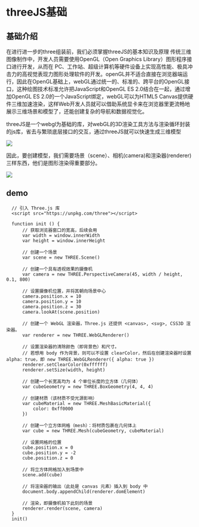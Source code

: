 # threeJS基础
## 基础介绍

在进行进一步的three组装前，我们必须掌握threeJS的基本知识及原理
传统三维图像制作中，开发人员需要使用OpenGL（Open Graphics Library）图形程序接口进行开发，从而在 PC、工作站、超级计算机等硬件设备上实现高性能、极具冲击力的高视觉表现力图形处理软件的开发。openGL并不适合直接在浏览器端运行，因此在OpenGL基础上，webGL通过统一的、标准的、跨平台的OpenGL接口，这种绘图技术标准允许把JavaScript和OpenGL ES 2.0结合在一起，通过增加OpenGL ES 2.0的一个JavaScript绑定，webGL可以为HTML5 Canvas提供硬件三维加速渲染，这样Web开发人员就可以借助系统显卡来在浏览器里更流畅地展示三维场景和模型了，还能创建复杂的导航和数据视觉化。

threeJS是一个webgl为基础的库，对webGL的3D渲染工具方法与渲染循环封装的js库，省去与繁琐底层接口的交互，通过threeJS就可以快速生成三维模型

![](https://img.alicdn.com/tfs/TB1orYpbAL0gK0jSZFtXXXQCXXa-714-360.jpg)


因此，要创建模型，我们需要场景（scene）、相机(camera)和渲染器(renderer)三样东西，他们是图形渲染得重要部分。

![](https://img.alicdn.com/tfs/TB1TtpvdoD1gK0jSZFGXXbd3FXa-1000-588.jpg)


## demo

```
  // 引入 Three.js 库
  <script src="https://unpkg.com/three"></script>

  function init () {
      // 获取浏览器窗口的宽高，后续会用
      var width = window.innerWidth
      var height = window.innerHeight

      // 创建一个场景
      var scene = new THREE.Scene()

      // 创建一个具有透视效果的摄像机
      var camera = new THREE.PerspectiveCamera(45, width / height, 0.1, 800)

      // 设置摄像机位置，并将其朝向场景中心
      camera.position.x = 10
      camera.position.y = 10
      camera.position.z = 30
      camera.lookAt(scene.position)

      // 创建一个 WebGL 渲染器，Three.js 还提供 <canvas>, <svg>, CSS3D 渲染器。
      var renderer = new THREE.WebGLRenderer()

      // 设置渲染器的清除颜色（即背景色）和尺寸。
      // 若想用 body 作为背景，则可以不设置 clearColor，然后在创建渲染器时设置 alpha: true，即 new THREE.WebGLRenderer({ alpha: true })
      renderer.setClearColor(0xffffff)
      renderer.setSize(width, height)

      // 创建一个长宽高均为 4 个单位长度的立方体（几何体）
      var cubeGeometry = new THREE.BoxGeometry(4, 4, 4)

      // 创建材质（该材质不受光源影响）
      var cubeMaterial = new THREE.MeshBasicMaterial({
          color: 0xff0000
      })

      // 创建一个立方体网格（mesh）：将材质包裹在几何体上
      var cube = new THREE.Mesh(cubeGeometry, cubeMaterial)

      // 设置网格的位置
      cube.position.x = 0
      cube.position.y = -2
      cube.position.z = 0

      // 将立方体网格加入到场景中
      scene.add(cube)

      // 将渲染器的输出（此处是 canvas 元素）插入到 body 中
      document.body.appendChild(renderer.domElement)

      // 渲染，即摄像机拍下此刻的场景
      renderer.render(scene, camera)
  }
  init()

```

